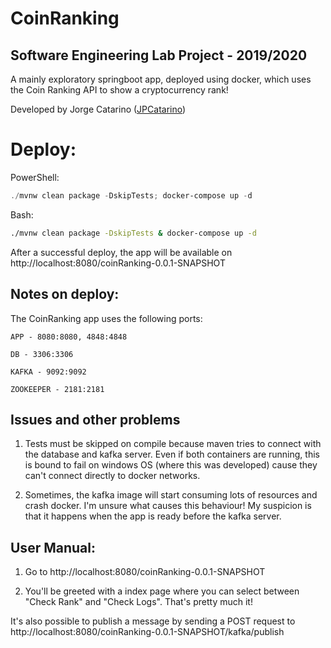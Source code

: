 # CoinRanking
## Software Engineering Lab Project - 2019/2020

A mainly exploratory springboot app, deployed using docker, which uses the Coin Ranking API to 
show a cryptocurrency rank! 

Developed by Jorge Catarino ([JPCatarino](https://github.com/JPCatarino/))

# Deploy:
PowerShell:
```powershell
./mvnw clean package -DskipTests; docker-compose up -d
```
Bash:
```bash
./mvnw clean package -DskipTests & docker-compose up -d
```

After a successful deploy, the app will be available on http://localhost:8080/coinRanking-0.0.1-SNAPSHOT

## Notes on deploy:

The CoinRanking app uses the following ports:

	APP - 8080:8080, 4848:4848

	DB - 3306:3306

	KAFKA - 9092:9092

	ZOOKEEPER - 2181:2181

## Issues and other problems
1. Tests must be skipped on compile because maven tries to connect with the database and kafka server.
Even if both containers are running, this is bound to fail on windows OS (where this was developed) cause they can't connect directly
to docker networks.

2. Sometimes, the kafka image will start consuming lots of resources and crash docker. I'm unsure what causes this behaviour!
My suspicion is that it happens when the app is ready before the kafka server.

## User Manual:

1. Go to http://localhost:8080/coinRanking-0.0.1-SNAPSHOT

2. You'll be greeted with a index page where you can select between "Check Rank" and "Check Logs".
	That's pretty much it!
		
It's also possible to publish a message by sending a POST request to http://localhost:8080/coinRanking-0.0.1-SNAPSHOT/kafka/publish
